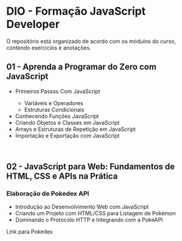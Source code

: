 # DIO - Formação JavaScript Developer

O repositório está organizado de acordo com os módulos do curso, contendo exercicíos e anotações.

<h2>01 - Aprenda a Programar do Zero com JavaScript</h2>
    <ul>
        <li>Primeiros Passos Com JavaScript</li>
        <ul>
            <li>Variáveis e Operadores</li>
            <li>Estruturas Condicionais</li>
        </ul>
        <li>Conhecendo Funções JavaScript</li>
        <li>Criando Objetos e Classes em JavaScript</li>
        <li>Arrays e Estruturas de Repetição em JavaScript</li>
        <li>Importação e Exportação com JavaScript</li>
    </ul>
<br>
<h2>02 - JavaScript para Web: Fundamentos de HTML, CSS e APIs na Prática</h2>
    <h3>Elaboração de Pokedex API</h3>
    <ul>
        <li>Introdução ao Desenvolvimento Web com JavaScript</li>
        <li>Criando um Projeto com HTML/CSS para Listagem de Pokémon</li>
        <li>Dominando o Protocolo HTTP e Integrando com a PokeAPI</li>
    </ul>
<a hred="https://michelletani.github.io/DIO_Formacao_JavaScript_Developer/02%20-%20javascript%20para%20web%20fundamentos%20de%20html%20css%20e%20apis%20na%20pratica/01%20-%20introducao%20ao%20desenvolvimento%20web%20com%20javascript/assets/index.html" target="_blank">Link para Pokedex </a>